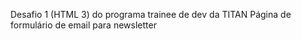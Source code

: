Desafio 1 (HTML 3) do programa trainee de dev da TITAN
Página de formulário de email para newsletter
